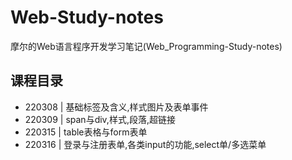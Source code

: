 # Web-Study-notes
摩尔的Web语言程序开发学习笔记(Web_Programming-Study-notes)

## 课程目录
* 220308 | 基础标签及含义,样式图片及表单事件
* 220309 | span与div,样式,段落,超链接
* 220315 | table表格与form表单
* 220316 | 登录与注册表单,各类input的功能,select单/多选菜单